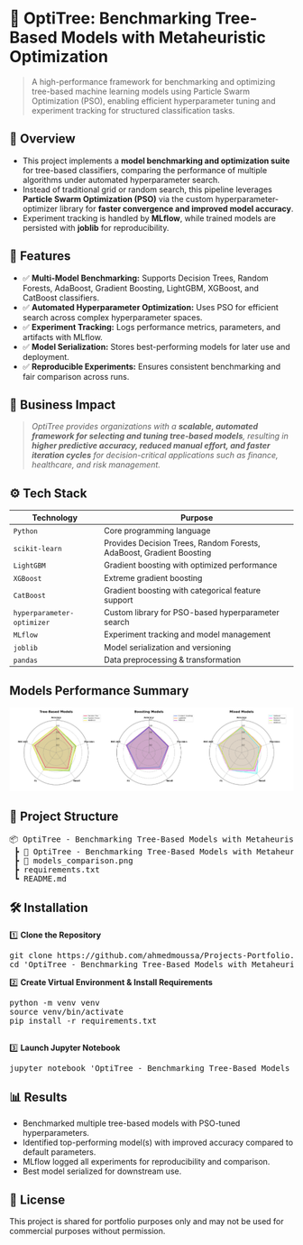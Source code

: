 # 📌 OptiTree: Benchmarking Tree-Based Models with Metaheuristic Optimization
> A high-performance framework for benchmarking and optimizing tree-based machine learning models using Particle Swarm Optimization (PSO), enabling efficient hyperparameter tuning and experiment tracking for structured classification tasks.


## 📖 Overview
- This project implements a **model benchmarking and optimization suite** for tree-based classifiers, comparing the performance of multiple algorithms under automated hyperparameter search.
- Instead of traditional grid or random search, this pipeline leverages **Particle Swarm Optimization (PSO)** via the custom hyperparameter-optimizer library for **faster convergence and improved model accuracy**.
- Experiment tracking is handled by **MLflow**, while trained models are persisted with **joblib** for reproducibility.


## 🚀 Features
- ✅ **Multi-Model Benchmarking:** Supports Decision Trees, Random Forests, AdaBoost, Gradient Boosting, LightGBM, XGBoost, and CatBoost classifiers.
- ✅ **Automated Hyperparameter Optimization:** Uses PSO for efficient search across complex hyperparameter spaces.
- ✅ **Experiment Tracking:** Logs performance metrics, parameters, and artifacts with MLflow.
- ✅ **Model Serialization:** Stores best-performing models for later use and deployment.
- ✅ **Reproducible Experiments:** Ensures consistent benchmarking and fair comparison across runs.


## 🏢 Business Impact
   > *OptiTree provides organizations with a **scalable, automated framework for selecting and tuning tree-based models**, resulting in **higher predictive accuracy, reduced manual effort, and faster iteration cycles** for decision-critical applications such as finance, healthcare, and risk management.*


## ⚙️ Tech Stack
| Technology                 | Purpose                                                              |
| -------------------------- | -------------------------------------------------------------------- |
| `Python`                   | Core programming language                                            |
| `scikit-learn`             | Provides Decision Trees, Random Forests, AdaBoost, Gradient Boosting |
| `LightGBM`                 | Gradient boosting with optimized performance                         |
| `XGBoost`                  | Extreme gradient boosting                                            |
| `CatBoost`                 | Gradient boosting with categorical feature support                   |
| `hyperparameter-optimizer` | Custom library for PSO-based hyperparameter search                   |
| `MLflow`                   | Experiment tracking and model management                             |
| `joblib`                   | Model serialization and versioning                                   |
| `pandas`                   | Data preprocessing & transformation                                  |


## Models Performance Summary
![Models Performance Summary](models_comparison.png)


## 📂 Project Structure
<pre>
📦 OptiTree - Benchmarking Tree-Based Models with Metaheuristic Optimization
 ┣ 📜 OptiTree - Benchmarking Tree-Based Models with Metaheuristic Optimization.ipynb    # Main notebook (data preprocessing, training, optimization, results)
 ┣ 📜 models_comparison.png
 ┣ requirements.txt
 ┗ README.md
</pre>


## 🛠️ Installation
1️⃣ **Clone the Repository**
<pre>
git clone https://github.com/ahmedmoussa/Projects-Portfolio.git
cd 'OptiTree - Benchmarking Tree-Based Models with Metaheuristic Optimization'
</pre>

2️⃣ **Create Virtual Environment & Install Requirements**
<pre>
python -m venv venv
source venv/bin/activate
pip install -r requirements.txt

</pre>

3️⃣ **Launch Jupyter Notebook**
<pre>
jupyter notebook 'OptiTree - Benchmarking Tree-Based Models with Metaheuristic Optimization.ipynb'
</pre>


## 📊 Results
- Benchmarked multiple tree-based models with PSO-tuned hyperparameters.
- Identified top-performing model(s) with improved accuracy compared to default parameters.
- MLflow logged all experiments for reproducibility and comparison.
- Best model serialized for downstream use.

## 📝 License
This project is shared for portfolio purposes only and may not be used for commercial purposes without permission.